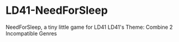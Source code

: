 # LD41-NeedForSleep
NeedForSleep, a tiny little game for LD41
LD41's Theme: Combine 2 Incompatible Genres


[](https://static.jam.vg/raw/b6c/31/z/10967.png)
